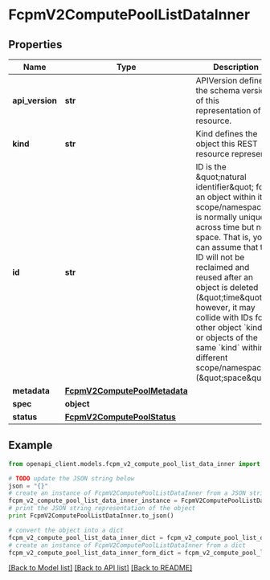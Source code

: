 # FcpmV2ComputePoolListDataInner


## Properties
Name | Type | Description | Notes
------------ | ------------- | ------------- | -------------
**api_version** | **str** | APIVersion defines the schema version of this representation of a resource. | [optional] [readonly] 
**kind** | **str** | Kind defines the object this REST resource represents. | [optional] [readonly] 
**id** | **str** | ID is the \&quot;natural identifier\&quot; for an object within its scope/namespace; it is normally unique across time but not space. That is, you can assume that the ID will not be reclaimed and reused after an object is deleted (\&quot;time\&quot;); however, it may collide with IDs for other object &#x60;kinds&#x60; or objects of the same &#x60;kind&#x60; within a different scope/namespace (\&quot;space\&quot;). | [readonly] 
**metadata** | [**FcpmV2ComputePoolMetadata**](FcpmV2ComputePoolMetadata.md) |  | 
**spec** | **object** |  | 
**status** | [**FcpmV2ComputePoolStatus**](FcpmV2ComputePoolStatus.md) |  | 

## Example

```python
from openapi_client.models.fcpm_v2_compute_pool_list_data_inner import FcpmV2ComputePoolListDataInner

# TODO update the JSON string below
json = "{}"
# create an instance of FcpmV2ComputePoolListDataInner from a JSON string
fcpm_v2_compute_pool_list_data_inner_instance = FcpmV2ComputePoolListDataInner.from_json(json)
# print the JSON string representation of the object
print FcpmV2ComputePoolListDataInner.to_json()

# convert the object into a dict
fcpm_v2_compute_pool_list_data_inner_dict = fcpm_v2_compute_pool_list_data_inner_instance.to_dict()
# create an instance of FcpmV2ComputePoolListDataInner from a dict
fcpm_v2_compute_pool_list_data_inner_form_dict = fcpm_v2_compute_pool_list_data_inner.from_dict(fcpm_v2_compute_pool_list_data_inner_dict)
```
[[Back to Model list]](../ccloud/README.md#documentation-for-models) [[Back to API list]](../ccloud/README.md#documentation-for-api-endpoints) [[Back to README]](../ccloud/README.md)


